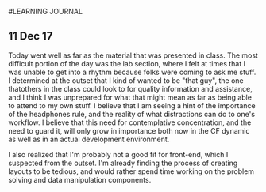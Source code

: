 #LEARNING JOURNAL

11 Dec 17
---
Today went well as far as the material that was presented in class. The most difficult portion of the day was the lab section, where I felt at times that I was unable to get into a rhythm because folks were coming to ask me stuff. I determined at the outset that I kind of wanted to be "that guy", the one thatothers in the class could look to for quality information and assistance, and I think I was unprepared for what that might mean as far as being able to attend to my own stuff. I believe that I am seeing a hint of the importance of the headphones rule, and the reality of what distractions can do to one's workflow. I believe that this need for contemplative concentration, and the need to guard it, will only grow in importance both now in the CF dynamic as well as in an actual development environment.

I also realized that I'm probably not a good fit for front-end, which I suspected from the outset. I'm already finding the process of creating layouts to be tedious, and would rather spend time working on the problem solving and data manipulation components.
